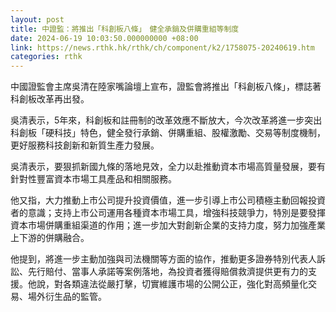 ```yaml
---
layout: post
title: 中證監：將推出「科創板八條」　健全承銷及併購重組等制度
date: 2024-06-19 10:03:50.000000000 +08:00
link: https://news.rthk.hk/rthk/ch/component/k2/1758075-20240619.htm
categories: rthk
---
```


中國證監會主席吳清在陸家嘴論壇上宣布，證監會將推出「科創板八條」，標誌著科創板改革再出發。

吳清表示，5年來，科創板和註冊制的改革效應不斷放大，今次改革將進一步突出科創板「硬科技」特色，健全發行承銷、併購重組、股權激勵、交易等制度機制，更好服務科技創新和新質生產力發展。

吳清表示，要狠抓新國九條的落地見效，全力以赴推動資本市場高質量發展，要有針對性豐富資本市場工具產品和相關服務。

他又指，大力推動上市公司提升投資價值，進一步引導上市公司積極主動回報投資者的意識；支持上市公司運用各種資本市場工具，增強科技競爭力，特別是要發揮資本市場併購重組渠道的作用；進一步加大對創新企業的支持力度，努力加強產業上下游的併購融合。

他提到，將進一步主動加強與司法機關等方面的協作，推動更多證券特別代表人訴訟、先行賠付、當事人承諾等案例落地，為投資者獲得賠償救濟提供更有力的支援。他說，對各類違法從嚴打擊，切實維護市場的公開公正，強化對高頻量化交易、場外衍生品的監管。
